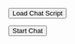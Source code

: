 <script>
    const now = + new Date();
  const url = 'https://mcsg--dev.sandbox.my.site.com/resource/' + String(now) + '/McAfeeChatResources/css/McAfeeChatCSS.css';
  const link = document.createElement('link');
  link.setAttribute('href', url);
  link.setAttribute('rel', 'stylesheet');
  document.body.appendChild(link);
</script>

<button id="loadScriptButton">Load Chat Script</button>

<button onclick='embeddedservice_bootstrap.utilAPI.launchChat()'>Start Chat</button >


<script>
function loadExternalScript(scriptUrl) {
    // Check if the script has already been loaded
    if (!document.querySelector(`script[src="${scriptUrl}"]`)) {
        const script = document.createElement('script');
        script.src = scriptUrl;
        script.onload = function() {
            console.log('Script loaded successfully.');
        };
        script.onerror = function() {
            console.error('Error loading the script.');
        };
        document.body.appendChild(script);
    } else {
        console.log('Script is already loaded.');
    }
}

document.getElementById('loadScriptButton').addEventListener('click', function() {
    loadExternalScript('https://mcsg--dev.sandbox.my.salesforce-sites.com/resource/McAfeeChatCode');
});
</script>
